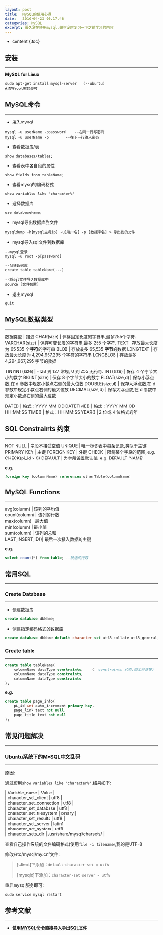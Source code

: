 ```yaml
---
layout: post
title:  MySQL的使用心得
date:   2016-04-23 09:17:48
categories: MySQL
excerpt: 很久没在使用mysql,做毕设时复习一下之前学习的内容
---
```


* content
{:toc}

## 安装
---

**MySQL for Linux**  

``` shell
sudo apt-get install mysql-server	(--ubuntu)
#填写root密码即可
```

## MySQL命令
---

* 进入mysql  

``` shell
mysql -u userName -ppassword	--在同一行写密码
mysql -u userName -p		--在下一行输入密码
```

* 查看数据库/表  

``` mysql
show databases/tables;
```

* 查看表中各自段的属性  

``` mysql
show fields from tableName;
```

* 查看mysql的编码格式  

``` mysql
show variables like 'character%'
```

* 选择数据库  

``` mysql
use databaseName;
```

* mysql导出数据库到文件  

``` mysql
mysqldump -h[mysql主机ip] -u[用户名] -p [数据库名] > 导出到的文件
```

* mysql导入sql文件到数据库  

``` mysql
--mysql登录
mysql -u root -p[password]

--创建数据库
create table tableName(...)

--将sql文件导入数据库中
source [文件位置]
```

* 退出mysql  

``` mysql
quit
```

## MySQL数据类型
---

数据类型	|	描述
CHAR(size)	|	保存固定长度的字符串,最多255个字符.
VARCHAR(size)	|	保存可变长度的字符串,最多 255 个字符.
TEXT		|	存放最大长度为 65,535 个**字符**的字符串
BLOB		|	存放最多 65,535 **字节**的数据
LONGTEXT	|	存放最大长度为 4,294,967,295 个字符的字符串
LONGBLOB	|	存放最多 4,294,967,295 字节的数据

TINYINT(size)	|	-128 到 127 常规, 0 到 255 无符号.
INT(size)	|	保存 4 个字节大小的数字
BIGINT(size)	|	保存 8 个字节大小的数字
FLOAT(size,d)	|	保存小浮点数,在 d 参数中规定小数点右侧的最大位数
DOUBLE(size,d)	|	保存大浮点数,在 d 参数中规定小数点右侧的最大位数
DECIMAL(size,d)	|	保存大浮点数,在 d 参数中规定小数点右侧的最大位数

DATE()		|	格式：YYYY-MM-DD
DATETIME()	|	格式：YYYY-MM-DD HH:MM:SS
TIME()		|	格式：HH:MM:SS
YEAR()		|	2 位或 4 位格式的年

## SQL Constraints 约束
---

NOT NULL	|	字段不接受空值
UNIQUE		|	唯一标识表中每条记录,类似于主键
PRIMARY KEY	|	主键
FOREIGN KEY	|	外键
CHECK		|	限制某个字段的范围, e.g. CHECK(pi_id > 0)
DEFAULT		|	为字段设置默认值, e.g. DEFAULT 'NAME'

**e.g.**  

``` sql
foreign key (columnName) references otherTable(columnName)
```

## MySQL Functions
---

avg(column)	|	该列的平均值  
count(column)	|	该列的行数  
max(column)	|	最大值  
min(column)	|	最小值  
sum(column)	|	该列的总和  
LAST_INSERT_ID()|	最后一次插入数据的主键  

**e.g.**  

``` sql
select count(*) from table;	--被选的行数
```

## 常用SQL
---

### Create Database
---

* 创建数据库  

``` sql
create database dbName;
```

* 创建指定编码格式的数据库

``` sql
create database dbName default character set utf8 collate utf8_general_ci
```

### Create table
---

``` sql
create table tableName(  
	columnName dataType constraints,	(--constraints 约束,如主外键等)  
	columnName dataType constraints,  
	columnName dataType constraints  
);
```

**e.g.**  

``` sql
create table page_info(
	pi_id int auto_increment primary key,
	page_link text not null,
	page_title text not null  
);
```

## 常见问题解决
---

### Ubuntu系统下的MySQL中文乱码
---

原因:  

通过使用`show variables like 'character%'`,结果如下:   

| Variable_name            | Value                      |  
| character_set_client     | utf8                       |  
| character_set_connection | utf8                       |  
| character_set_database   | utf8                       |  
| character_set_filesystem | binary                     |  
| character_set_results    | utf8                       |  
| character_set_server     | latin1                     |  
| character_set_system     | utf8                       |  
| character_sets_dir       | /usr/share/mysql/charsets/ |  
  
查看自己操作系统的文件编码格式(使用`file -i filename`),我的是UTF-8  

修改/etc/mysql/my.cnf文件:  

> \[client\]下添加：`default-character-set = utf8`  
> 
> \[mysqld\]下添加：`character-set-server = utf8`  

重启mysql服务即可:  

``` shell
sudo service mysql restart
```

## 参考文献
---

* **[使用MYSQL命令直接导入导出SQL文件](http://www.lai18.com/content/4966024.html)**
